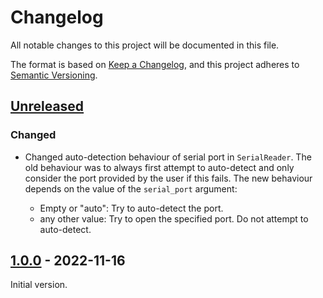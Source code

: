 # Changelog
All notable changes to this project will be documented in this file.

The format is based on [Keep a Changelog](https://keepachangelog.com/en/1.0.0/),
and this project adheres to [Semantic Versioning](https://semver.org/spec/v2.0.0.html).

## [Unreleased]
### Changed
- Changed auto-detection behaviour of serial port in `SerialReader`.  The old
  behaviour was to always first attempt to auto-detect and only consider the
  port provided by the user if this fails.  The new behaviour depends on the
  value of the `serial_port` argument:

  - Empty or "auto": Try to auto-detect the port.
  - any other value: Try to open the specified port.  Do not attempt to
    auto-detect.


## [1.0.0] - 2022-11-16
Initial version.


[Unreleased]: https://github.com/open-dynamic-robot-initiative/slider_box/compare/1.0.0...HEAD
[1.0.0]: https://github.com/open-dynamic-robot-initiative/slider_box/releases/tag/v1.0.0
